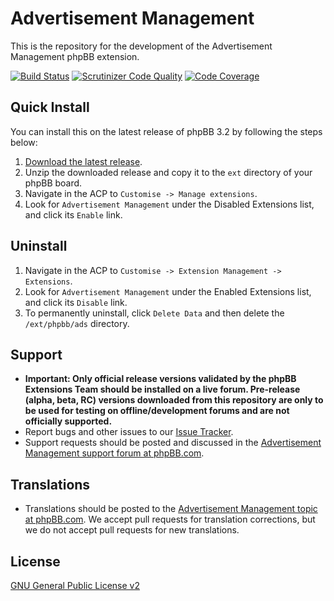 # Advertisement Management

This is the repository for the development of the Advertisement Management phpBB extension.

[![Build Status](https://travis-ci.org/phpbb-extensions/ad-management.png)](https://travis-ci.org/phpbb-extensions/ad-management)
[![Scrutinizer Code Quality](https://scrutinizer-ci.com/g/phpbb-extensions/ad-management/badges/quality-score.png?b=master)](https://scrutinizer-ci.com/g/phpbb-extensions/ad-management/?branch=master)
[![Code Coverage](https://scrutinizer-ci.com/g/phpbb-extensions/ad-management/badges/coverage.png?b=master)](https://scrutinizer-ci.com/g/phpbb-extensions/ad-management/?branch=master)

## Quick Install
You can install this on the latest release of phpBB 3.2 by following the steps below:

1. [Download the latest release](https://www.phpbb.com/customise/db/extension/ads/).
2. Unzip the downloaded release and copy it to the `ext` directory of your phpBB board.
3. Navigate in the ACP to `Customise -> Manage extensions`.
4. Look for `Advertisement Management` under the Disabled Extensions list, and click its `Enable` link.

## Uninstall

1. Navigate in the ACP to `Customise -> Extension Management -> Extensions`.
2. Look for `Advertisement Management` under the Enabled Extensions list, and click its `Disable` link.
3. To permanently uninstall, click `Delete Data` and then delete the `/ext/phpbb/ads` directory.

## Support

* **Important: Only official release versions validated by the phpBB Extensions Team should be installed on a live forum. Pre-release (alpha, beta, RC) versions downloaded from this repository are only to be used for testing on offline/development forums and are not officially supported.**
* Report bugs and other issues to our [Issue Tracker](https://github.com/phpbb-extensions/ad-management/issues).
* Support requests should be posted and discussed in the [Advertisement Management support forum at phpBB.com](https://www.phpbb.com/customise/db/extension/ads/support).

## Translations

* Translations should be posted to the [Advertisement Management topic at phpBB.com](https://www.phpbb.com/customise/db/extension/ads/support/topic/180776). We accept pull requests for translation corrections, but we do not accept pull requests for new translations.

## License
[GNU General Public License v2](http://opensource.org/licenses/GPL-2.0)
